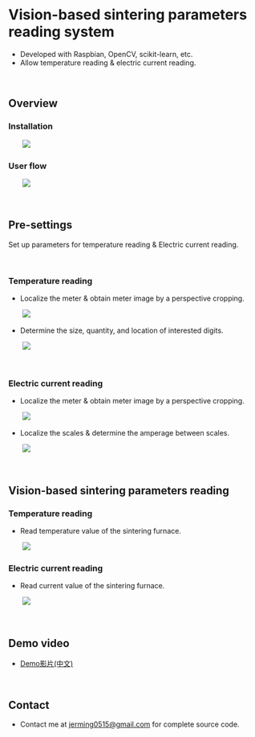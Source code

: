 <!-- --- -->
<!--  title: 'Vision-based-sintering-parameters-reading-system' -->
<!-- --- -->

# **Vision-based sintering parameters reading system**

* Developed with Raspbian, OpenCV, scikit-learn, etc.
* Allow temperature reading & electric current reading.

<br>


## **Overview** 

### Installation

&nbsp;&nbsp;&nbsp;&nbsp;&nbsp;&nbsp;&nbsp;<img src="https://i.imgur.com/Q4dpbUT.png" width="">


### User flow

&nbsp;&nbsp;&nbsp;&nbsp;&nbsp;&nbsp;&nbsp;<img src="https://i.imgur.com/REH1HVo.png" width="">


<br>

## **Pre-settings**

Set up parameters for temperature reading & Electric current reading.

<br>

### **Temperature reading**

- Localize the meter & obtain meter image by a perspective cropping.

&nbsp;&nbsp;&nbsp;&nbsp;&nbsp;&nbsp;&nbsp;<img src="https://i.imgur.com/MPOmwwD.png" width="">

- Determine the size, quantity, and location of interested digits.

&nbsp;&nbsp;&nbsp;&nbsp;&nbsp;&nbsp;&nbsp;<img src="https://i.imgur.com/lIpB4gI.png" width="">



<br>

### **Electric current reading**

- Localize the meter & obtain meter image by a perspective cropping.

&nbsp;&nbsp;&nbsp;&nbsp;&nbsp;&nbsp;&nbsp;<img src="https://i.imgur.com/lgXTYkc.png" width="">


- Localize the scales & determine the amperage between scales.

&nbsp;&nbsp;&nbsp;&nbsp;&nbsp;&nbsp;&nbsp;<img src="https://i.imgur.com/LxBMF5q.png" width="">




<br>

## **Vision-based sintering parameters reading** 
<!-- ## **Features**  -->



### **Temperature reading**

- Read temperature value of the sintering furnace.

&nbsp;&nbsp;&nbsp;&nbsp;&nbsp;&nbsp;&nbsp;<img src="https://i.imgur.com/eWPFPiS.png" width="">


### **Electric current reading**

- Read current value of the sintering furnace.

&nbsp;&nbsp;&nbsp;&nbsp;&nbsp;&nbsp;&nbsp;<img src="https://i.imgur.com/NUbuGvi.png" width="">


<br>


## **Demo video** 

* [Demo影片(中文)](https://www.youtube.com/watch?v=seJtVJjiknA)



<br>

<!-- ## **Reference**

### **Navigation Drawer**
- https://www.tpisoftware.com/tpu/articleDetails/655
- https://spicyboyd.blogspot.com/2018/04/appandroidnavigation-drawer.html
- http://blog.tonycube.com/2014/02/android-navigation-drawer-1.html -->


## **Contact** 

* Contact me at jerming0515@gmail.com for complete source code.



<!-- <style>
.blue {
  color: blue;
}
.red {
  color: red;
}
</style> -->